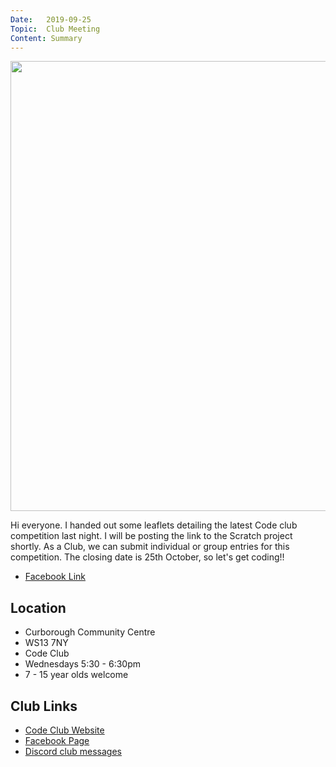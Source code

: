 ```yaml
---
Date:   2019-09-25
Topic:  Club Meeting
Content: Summary
---
```

[<img width="720px" height="720" src="https://external.fbhx6-1.fna.fbcdn.net/emg1/v/t13/641028227984869375?url=https%3A%2F%2Fi.ytimg.com%2Fvi%2F_37qYLg_0D0%2Fmaxresdefault.jpg&fb_obo=1&utld=ytimg.com&stp=c0.5000x0.5000f_dst-emg0_p720x720_q75&ccb=13-1&oh=06_AbHFpY7m_qMH6k6gf6S62oL0gX6gvAF1w1w3DmYv23d4hQ&oe=65283534&_nc_sid=e609ca"/>](https://external.fbhx6-1.fna.fbcdn.net/emg1/v/t13/641028227984869375?url=https%3A%2F%2Fi.ytimg.com%2Fvi%2F_37qYLg_0D0%2Fmaxresdefault.jpg&fb_obo=1&utld=ytimg.com&stp=c0.5000x0.5000f_dst-emg0_p720x720_q75&ccb=13-1&oh=06_AbHFpY7m_qMH6k6gf6S62oL0gX6gvAF1w1w3DmYv23d4hQ&oe=65283534&_nc_sid=e609ca)

Hi everyone. I handed out some leaflets detailing the latest Code club competition last night. I will be posting the link to the Scratch project shortly. As a Club, we can submit individual or group entries for this competition. The closing date is 25th October, so let's get coding!!

* [Facebook Link](https://www.facebook.com/1481985248595237/posts/2273255982801489/)

## Location

* Curborough Community Centre
* WS13 7NY
* Code Club
* Wednesdays 5:30 - 6:30pm
* 7 - 15 year olds welcome

## Club Links

* [Code Club Website](https://lichfield-code-club.github.io/)
* [Facebook Page](https://www.facebook.com/LichfieldCoders)
* [Discord club messages](https://discord.gg/szz6xGK)
